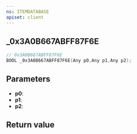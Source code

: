 ```yaml
---
ns: ITEMDATABASE
apiset: client
---
```

## _0x3A0B667ABFF87F6E

```c
// 0x3A0B667ABFF87F6E
BOOL _0x3A0B667ABFF87F6E(Any p0,Any p1,Any p2);
```


## Parameters
* **p0**:
* **p1**:
* **p2**:

## Return value

